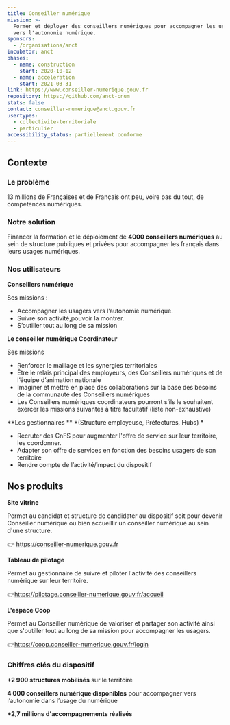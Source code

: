 ```yaml
---
title: Conseiller numérique
mission: >-
  Former et déployer des conseillers numériques pour accompagner les usagers
  vers l'autonomie numérique.
sponsors:
  - /organisations/anct
incubator: anct
phases:
  - name: construction
    start: 2020-10-12
  - name: acceleration
    start: 2021-03-31
link: https://www.conseiller-numerique.gouv.fr
repository: https://github.com/anct-cnum
stats: false
contact: conseiller-numerique@anct.gouv.fr
usertypes:
  - collectivite-territoriale
  - particulier
accessibility_status: partiellement conforme
---
```

## Contexte


### Le problème 
13 millions de Françaises et de Français ont peu, voire pas du tout, de compétences numériques.


### Notre solution 

Financer la formation et le déploiement de **4000 conseillers numériques** au sein de structure publiques et privées pour accompagner les français dans leurs usages numériques.  


### Nos utilisateurs 

**Conseillers numérique**

Ses missions : 
- Accompagner les usagers vers l’autonomie numérique.
- Suivre son activité,pouvoir la montrer. 
- S’outiller tout au long de sa mission

**Le conseiller numérique Coordinateur**

Ses missions 
- Renforcer le maillage et les synergies territoriales
- Être le relais principal des employeurs, des Conseillers numériques et de l’équipe d’animation nationale
- Imaginer et mettre en place des collaborations sur la base des besoins de la communauté des Conseillers numériques
- Les Conseillers numériques coordinateurs pourront s’ils le souhaitent exercer les missions suivantes à titre facultatif (liste non-exhaustive)



**Les gestionnaires ** *(Structure employeuse, Préfectures, Hubs) *
- Recruter des CnFS pour augmenter  l'offre de service sur leur territoire, les coordonner.
- Adapter son offre de services en fonction des besoins usagers de son territoire
- Rendre compte de l’activité/impact du dispositif


## Nos produits

**Site vitrine**

Permet au candidat et structure de candidater au dispositif soit pour devenir Conseiller numérique ou bien accueillir un conseiller numérique au sein d'une structure. 

👉 https://conseiller-numerique.gouv.fr

**Tableau de pilotage**

Permet au gestionnaire de suivre et piloter l'activité des conseillers numérique sur leur territoire.

👉https://pilotage.conseiller-numerique.gouv.fr/accueil

**L'espace Coop**

Permet au Conseiller numérique de valoriser et partager son activité ainsi que s'outiller tout au long de sa mission pour accompagner les usagers.
 
👉https://coop.conseiller-numerique.gouv.fr/login


### Chiffres clés du dispositif 

 **+2 900 structures mobilisés** sur le territoire
 
 **4 000 conseillers numérique disponibles** pour accompagner vers l’autonomie dans l’usage du numérique

**+2,7 millions d'accompagnements réalisés**
